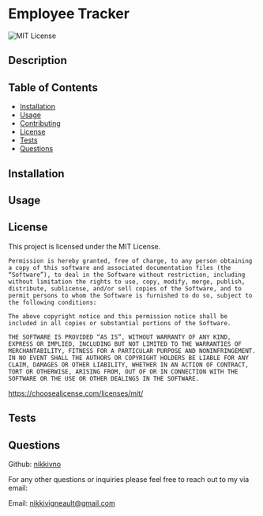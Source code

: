 # Employee Tracker

![MIT License](https://img.shields.io/badge/License-MIT-yellow.svg)

## Description


## Table of Contents
- [Installation](#installation)
- [Usage](#usage)
- [Contributing](#contributing)
- [License](#license)
- [Tests](#tests)
- [Questions](#questions)


## Installation <a id='installation'></a>


## Usage <a id='usage'></a>


## License <a id='license'></a>
This project is licensed under the MIT License.

    Permission is hereby granted, free of charge, to any person obtaining a copy of this software and associated documentation files (the “Software”), to deal in the Software without restriction, including without limitation the rights to use, copy, modify, merge, publish, distribute, sublicense, and/or sell copies of the Software, and to permit persons to whom the Software is furnished to do so, subject to the following conditions: 

    The above copyright notice and this permission notice shall be included in all copies or substantial portions of the Software. 

    THE SOFTWARE IS PROVIDED “AS IS”, WITHOUT WARRANTY OF ANY KIND, EXPRESS OR IMPLIED, INCLUDING BUT NOT LIMITED TO THE WARRANTIES OF MERCHANTABILITY, FITNESS FOR A PARTICULAR PURPOSE AND NONINFRINGEMENT. IN NO EVENT SHALL THE AUTHORS OR COPYRIGHT HOLDERS BE LIABLE FOR ANY CLAIM, DAMAGES OR OTHER LIABILITY, WHETHER IN AN ACTION OF CONTRACT, TORT OR OTHERWISE, ARISING FROM, OUT OF OR IN CONNECTION WITH THE SOFTWARE OR THE USE OR OTHER DEALINGS IN THE SOFTWARE.

https://choosealicense.com/licenses/mit/

## Tests <a id='tests'></a>


## Questions <a id='questions'></a>


Github: [nikkivno](https://github.com/nikkivno) 

For any other questions or inquiries please feel free to reach out to my via email:

Email: nikkivigneault@gmail.com
